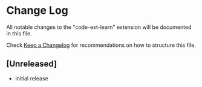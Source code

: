 # Change Log

All notable changes to the "code-ext-learn" extension will be documented in this file.

Check [Keep a Changelog](http://keepachangelog.com/) for recommendations on how to structure this file.

## [Unreleased]

- Initial release